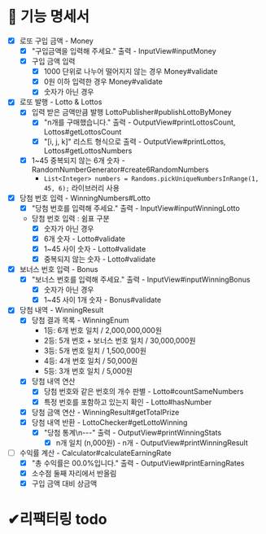 # 🚀 기능 명세서

- [x] 로또 구입 금액 - Money
  - [x] "구입금액을 입력해 주세요." 출력 - InputView#inputMoney
  - [x] 구입 금액 입력
    - [x] 1000 단위로 나누어 떨어지지 않는 경우 Money#validate
    - [x] 0원 이하 입력한 경우 Money#validate
    - [x] 숫자가 아닌 경우
- [x] 로또 발행 - Lotto & Lottos
  - [x] 입력 받은 금액만큼 발행 LottoPublisher#publishLottoByMoney
    - [x] "n개를 구매했습니다." 출력 - OutputView#printLottosCount, Lottos#getLottosCount
    - [x] "[i, j, k]" 리스트 형식으로 출력 - OutputView#printLottos, Lottos#getLottosNumbers
  - [x] 1~45 중복되지 않는 6개 숫자 - RandomNumberGenerator#create6RandomNumbers
      - `List<Integer> numbers = Randoms.pickUniqueNumbersInRange(1, 45, 6);` 라이브러리 사용
- [x] 당첨 번호 입력 - WinningNumbers#Lotto
  - [x] "당첨 번호를 입력해 주세요." 출력 - InputView#inputWinningLotto
  - 당첨 번호 입력 : 쉼표 구분
    - [x] 숫자가 아닌 경우
    - [x] 6개 숫자 - Lotto#validate
    - [x] 1~45 사이 숫자 - Lotto#validate
    - [x] 중복되지 않는 숫자 - Lotto#validate
- [x] 보너스 번호 입력 - Bonus
  - [x] "보너스 번호를 입력해 주세요." 출력 - InputView#inputWinningBonus
    - [x] 숫자가 아닌 경우
    - [x] 1~45 사이 1개 숫자 - Bonus#validate
- [x] 당첨 내역 - WinningResult
  - [x] 당첨 결과 목록 - WinningEnum
    - 1등: 6개 번호 일치 / 2,000,000,000원
    - 2등: 5개 번호 + 보너스 번호 일치 / 30,000,000원
    - 3등: 5개 번호 일치 / 1,500,000원
    - 4등: 4개 번호 일치 / 50,000원
    - 5등: 3개 번호 일치 / 5,000원
  - [x] 당첨 내역 연산
    - [x] 당첨 번호와 같은 번호의 개수 판별 - Lotto#countSameNumbers
    - [x] 특정 번호를 포함하고 있는지 확인 - Lotto#hasNumber
  - [x] 당첨 금액 연산 - WinningResult#getTotalPrize
  - [x] 당첨 내역 반환 - LottoChecker#getLottoWinning
      - [x] "당첨 통계\n---" 출력 - OutputView#printWinningStats
        - [x] n개 일치 (n,000원) - n개 - OutputView#printWinningResult
- [ ] 수익률 계산 - Calculator#calculateEarningRate
  - [x] "총 수익률은 00.0%입니다." 출력 - OutputView#printEarningRates
  - [x] 소수점 둘째 자리에서 반올림
  - [x] 구입 금액 대비 상금액

# ✔리팩터링 todo